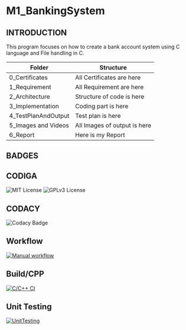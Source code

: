 # M1_BankingSystem

## INTRODUCTION

This program focuses on how to create a bank account system using C language and File handling in C.

| Folder                | Structure                    | 
| -------------         | -------------                | 
| 0_Certificates        |	All Certificates are here    |
| 1_Requirement	        | All Requirement are here     |
| 2_Architecture	      | Structure of code is here    |
| 3_Implementation	    | Coding part is here          |
| 4_TestPlanAndOutput	  | Test plan is here            |
| 5_Images and Videos	  | All Images of output is here |
| 6_Report	            | Here is my Report            |


## BADGES
## CODIGA



![MIT License](https://api.codiga.io/project/31030/score/svg)
![GPLv3 License](https://api.codiga.io/project/31030/status/svg)


## CODACY
![Codacy Badge](https://app.codacy.com/project/badge/Grade/67feed219d804dc8ab011d36dce5bce7)

## Workflow
[![Manual workflow](https://github.com/vikash0404/M1_ProjectGoal_UTIL/actions/workflows/manual.yml/badge.svg)](https://github.com/vikash0404/M1_ProjectGoal_UTIL/actions/workflows/manual.yml)

## Build/CPP
[![C/C++ CI](https://github.com/vikash0404/M1_ProjectGoal_UTIL/actions/workflows/c-cpp.yml/badge.svg)](https://github.com/vikash0404/M1_ProjectGoal_UTIL/actions/workflows/c-cpp.yml)

## Unit Testing
[![UnitTesting](https://github.com/vikash0404/M1_ProjectGoal_UTIL/actions/workflows/c-cpp1.yml/badge.svg)](https://github.com/vikash0404/M1_ProjectGoal_UTIL/actions/workflows/c-cpp1.yml)


